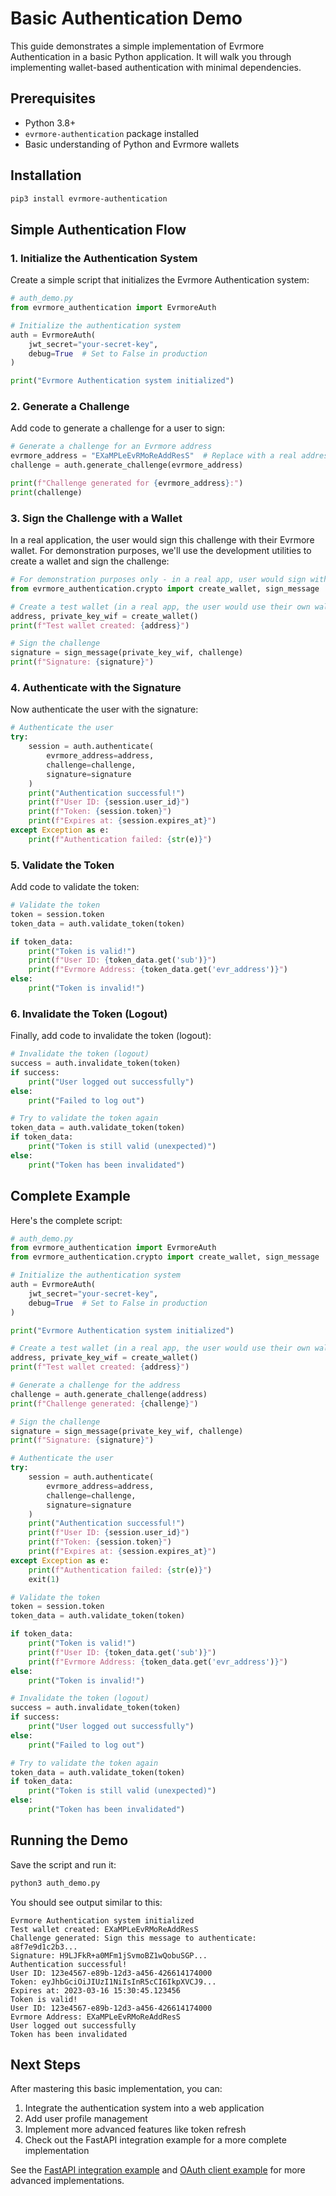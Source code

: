# Basic Authentication Demo

This guide demonstrates a simple implementation of Evrmore Authentication in a basic Python application. It will walk you through implementing wallet-based authentication with minimal dependencies.

## Prerequisites

- Python 3.8+
- `evrmore-authentication` package installed
- Basic understanding of Python and Evrmore wallets

## Installation

```bash
pip3 install evrmore-authentication
```

## Simple Authentication Flow

### 1. Initialize the Authentication System

Create a simple script that initializes the Evrmore Authentication system:

```python
# auth_demo.py
from evrmore_authentication import EvrmoreAuth

# Initialize the authentication system
auth = EvrmoreAuth(
    jwt_secret="your-secret-key",
    debug=True  # Set to False in production
)

print("Evrmore Authentication system initialized")
```

### 2. Generate a Challenge

Add code to generate a challenge for a user to sign:

```python
# Generate a challenge for an Evrmore address
evrmore_address = "EXaMPLeEvRMoReAddResS"  # Replace with a real address
challenge = auth.generate_challenge(evrmore_address)

print(f"Challenge generated for {evrmore_address}:")
print(challenge)
```

### 3. Sign the Challenge with a Wallet

In a real application, the user would sign this challenge with their Evrmore wallet. For demonstration purposes, we'll use the development utilities to create a wallet and sign the challenge:

```python
# For demonstration purposes only - in a real app, user would sign with their wallet
from evrmore_authentication.crypto import create_wallet, sign_message

# Create a test wallet (in a real app, the user would use their own wallet)
address, private_key_wif = create_wallet()
print(f"Test wallet created: {address}")

# Sign the challenge
signature = sign_message(private_key_wif, challenge)
print(f"Signature: {signature}")
```

### 4. Authenticate with the Signature

Now authenticate the user with the signature:

```python
# Authenticate the user
try:
    session = auth.authenticate(
        evrmore_address=address,
        challenge=challenge,
        signature=signature
    )
    print("Authentication successful!")
    print(f"User ID: {session.user_id}")
    print(f"Token: {session.token}")
    print(f"Expires at: {session.expires_at}")
except Exception as e:
    print(f"Authentication failed: {str(e)}")
```

### 5. Validate the Token

Add code to validate the token:

```python
# Validate the token
token = session.token
token_data = auth.validate_token(token)

if token_data:
    print("Token is valid!")
    print(f"User ID: {token_data.get('sub')}")
    print(f"Evrmore Address: {token_data.get('evr_address')}")
else:
    print("Token is invalid!")
```

### 6. Invalidate the Token (Logout)

Finally, add code to invalidate the token (logout):

```python
# Invalidate the token (logout)
success = auth.invalidate_token(token)
if success:
    print("User logged out successfully")
else:
    print("Failed to log out")

# Try to validate the token again
token_data = auth.validate_token(token)
if token_data:
    print("Token is still valid (unexpected)")
else:
    print("Token has been invalidated")
```

## Complete Example

Here's the complete script:

```python
# auth_demo.py
from evrmore_authentication import EvrmoreAuth
from evrmore_authentication.crypto import create_wallet, sign_message

# Initialize the authentication system
auth = EvrmoreAuth(
    jwt_secret="your-secret-key",
    debug=True  # Set to False in production
)

print("Evrmore Authentication system initialized")

# Create a test wallet (in a real app, the user would use their own wallet)
address, private_key_wif = create_wallet()
print(f"Test wallet created: {address}")

# Generate a challenge for the address
challenge = auth.generate_challenge(address)
print(f"Challenge generated: {challenge}")

# Sign the challenge
signature = sign_message(private_key_wif, challenge)
print(f"Signature: {signature}")

# Authenticate the user
try:
    session = auth.authenticate(
        evrmore_address=address,
        challenge=challenge,
        signature=signature
    )
    print("Authentication successful!")
    print(f"User ID: {session.user_id}")
    print(f"Token: {session.token}")
    print(f"Expires at: {session.expires_at}")
except Exception as e:
    print(f"Authentication failed: {str(e)}")
    exit(1)

# Validate the token
token = session.token
token_data = auth.validate_token(token)

if token_data:
    print("Token is valid!")
    print(f"User ID: {token_data.get('sub')}")
    print(f"Evrmore Address: {token_data.get('evr_address')}")
else:
    print("Token is invalid!")

# Invalidate the token (logout)
success = auth.invalidate_token(token)
if success:
    print("User logged out successfully")
else:
    print("Failed to log out")

# Try to validate the token again
token_data = auth.validate_token(token)
if token_data:
    print("Token is still valid (unexpected)")
else:
    print("Token has been invalidated")
```

## Running the Demo

Save the script and run it:

```bash
python3 auth_demo.py
```

You should see output similar to this:

```
Evrmore Authentication system initialized
Test wallet created: EXaMPLeEvRMoReAddResS
Challenge generated: Sign this message to authenticate: a8f7e9d1c2b3...
Signature: H9LJFkR+a0MFm1jSvmoBZ1wQobuSGP...
Authentication successful!
User ID: 123e4567-e89b-12d3-a456-426614174000
Token: eyJhbGciOiJIUzI1NiIsInR5cCI6IkpXVCJ9...
Expires at: 2023-03-16 15:30:45.123456
Token is valid!
User ID: 123e4567-e89b-12d3-a456-426614174000
Evrmore Address: EXaMPLeEvRMoReAddResS
User logged out successfully
Token has been invalidated
```

## Next Steps

After mastering this basic implementation, you can:

1. Integrate the authentication system into a web application
2. Add user profile management
3. Implement more advanced features like token refresh
4. Check out the FastAPI integration example for a more complete implementation

See the [FastAPI integration example](fastapi-integration.md) and [OAuth client example](oauth-client.md) for more advanced implementations. 